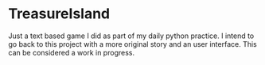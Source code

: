 # TreasureIsland
Just a text based game I did as part of my daily python practice. 
I intend to go back to this project with a more original story and an user interface. This can be considered a work in progress.
